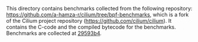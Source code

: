 This directory contains benchmarks collected from the following repository: https://github.com/a-hamza-r/cilium/tree/bpf-benchmarks, which is a fork of the Cilium project repository (https://github.com/cilium/cilium). 
It contains the C-code and the compiled bytecode for the benchmarks.
Benchmarks are collected at [29593b4](https://github.com/a-hamza-r/cilium/commit/29593b478f01b245dd41d45a0785afe6dc974ade). 
